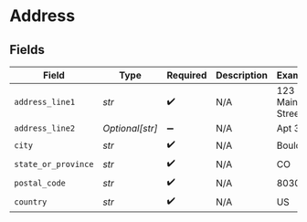 # Address


## Fields

| Field               | Type                | Required            | Description         | Example             |
| ------------------- | ------------------- | ------------------- | ------------------- | ------------------- |
| `address_line1`     | *str*               | :heavy_check_mark:  | N/A                 | 123 Main Street     |
| `address_line2`     | *Optional[str]*     | :heavy_minus_sign:  | N/A                 | Apt 302             |
| `city`              | *str*               | :heavy_check_mark:  | N/A                 | Boulder             |
| `state_or_province` | *str*               | :heavy_check_mark:  | N/A                 | CO                  |
| `postal_code`       | *str*               | :heavy_check_mark:  | N/A                 | 80301               |
| `country`           | *str*               | :heavy_check_mark:  | N/A                 | US                  |